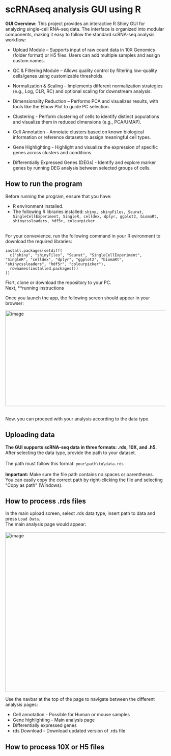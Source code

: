 # scRNAseq analysis GUI using R

**GUI Overview:**
This project provides an interactive R Shiny GUI for analyzing single-cell RNA-seq data. The interface is organized into modular components, making it easy to follow the standard scRNA-seq analysis workflow:

* Upload Module – Supports input of raw count data in 10X Genomics (folder format) or H5 files. Users can add multiple samples and assign custom names.

* QC & Filtering Module – Allows quality control by filtering low-quality cells/genes using customizable thresholds.

* Normalization & Scaling – Implements different normalization strategies (e.g., Log, CLR, RC) and optional scaling for downstream analysis.

* Dimensionality Reduction – Performs PCA and visualizes results, with tools like the Elbow Plot to guide PC selection.

* Clustering - Perform clustering of cells to identify distinct populations and visualize them in reduced dimensions (e.g., PCA/UMAP).

* Cell Annotation - Annotate clusters based on known biological information or reference datasets to assign meaningful cell types.

* Gene Highlighting - Highlight and visualize the expression of specific genes across clusters and conditions.

* Differentially Expressed Genes (DEGs) - Identify and explore marker genes by running DEG analysis between selected groups of cells.

## How to run the program

Before running the program, ensure that you have:
* R environment installed.
* The following R libraries installed:
  ```shiny, shinyFiles, Seurat, SingleCellExperiment, SingleR, celldex, dplyr, ggplot2, biomaRt, shinycssloaders, hdf5r, colourpicker.```
<br><br>

For your convevience, run the following command in your R evironment to download the required libraries:<br>
```
install.packages(setdiff(
  c("shiny", "shinyFiles", "Seurat", "SingleCellExperiment", "SingleR", "celldex", "dplyr", "ggplot2", "biomaRt", "shinycssloaders", "hdf5r", "colourpicker"),
  rownames(installed.packages())
))
```


Fisrt, clone or download the repository to your PC.<br>
Next, 
**running instructions

Once you launch the app, the following screen should appear in your browser:

<img width="600" height="300" alt="image" src="https://github.com/user-attachments/assets/50e59d2c-fe71-4fde-948c-a143f345eda3" />


<br>Now, you can proceed with your analysis according to the data type.

## Uploading data

**The GUI supports scRNA-seq data in three formats: .rds, 10X, and .h5. <br>**
After selecting the data type, provide the path to your dataset. <br><br>
The path must follow this format: ```your\path\to\data.rds```<br><br>
**Important:** Make sure the file path contains no spaces or parentheses.<br>
You can easily copy the correct path by right-clicking the file and selecting "Copy as path" (Windows).


## How to process .rds files

In the main upload screen, select .rds data type, insert path to data and press ```Load Data```.<br>
The main analysis page would appear:<br><br>
<img width="800" height="500" alt="image" src="https://github.com/user-attachments/assets/53f016c5-b8d9-436f-b646-1c32c546b32f" />
<br>

Use the navbar at the top of the page to navigate between the different analysis pages:
* Cell annotation - Possible for Human or mouse samples
* Gene highlighting - Main analysis page
* Differentially expressed genes
* rds Download - Download updated version of .rds file


## How to process 10X or H5 files
